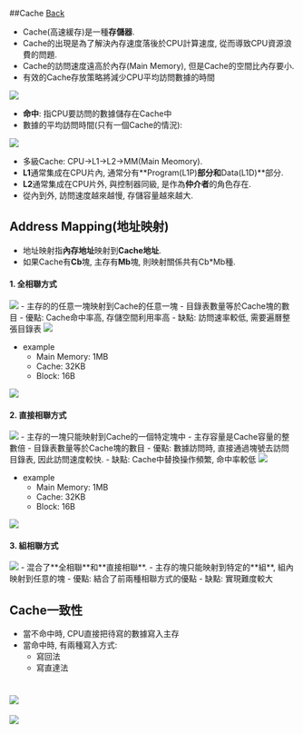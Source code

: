 ##Cache	[Back](./../Embedded_System.md)

- Cache(高速緩存)是一種**存儲器**.
- Cache的出現是為了解決內存速度落後於CPU計算速度, 從而導致CPU資源浪費的問題.
- Cache的訪問速度遠高於內存(Main Memory), 但是Cache的空間比內存要小.
- 有效的Cache存放策略將減少CPU平均訪問數據的時間

<img src="./cache.png">

- **命中**: 指CPU要訪問的數據儲存在Cache中
- 數據的平均訪問時間(只有一個Cache的情況): 
	
<img src="./cache_access_time.png">

- 多級Cache: CPU->L1->L2->MM(Main Meomory).
- **L1**通常集成在CPU片內, 通常分有**Program(L1P)**部分和**Data(L1D)**部分.
- **L2**通常集成在CPU片外, 與控制器同級, 是作為**仲介者**的角色存在.
- 從內到外, 訪問速度越來越慢, 存儲容量越來越大.

## Address Mapping(地址映射)
- 地址映射指**內存地址**映射到**Cache地址**.
- 如果Cache有**Cb**塊, 主存有**Mb**塊, 則映射關係共有Cb*Mb種.

#### 1. 全相聯方式

<img src="./whole_address_way.png">
- 主存的的任意一塊映射到Cache的任意一塊
- 目錄表數量等於Cache塊的數目
- 優點: Cache命中率高, 存儲空間利用率高  
- 缺點: 訪問速率較低, 需要遍曆整張目錄表

<img src="./whole_address.png">

- example
	- Main Memory: 1MB
	- Cache: 32KB
	- Block: 16B

<img src="./whole_address_example.png">

#### 2. 直接相聯方式

<img src="./directly_way.png">
- 主存的一塊只能映射到Cache的一個特定塊中
- 主存容量是Cache容量的整數倍
- 目錄表數量等於Cache塊的數目
- 優點: 數據訪問時, 直接通過塊號去訪問目錄表, 因此訪問速度較快.
- 缺點: Cache中替換操作頻繁, 命中率較低

<img src="directly.png">

- example
	- Main Memory: 1MB
	- Cache: 32KB
	- Block: 16B

<img src="./directly_example.png">

#### 3. 組相聯方式

<img src="./group_way.png">
- 混合了**全相聯**和**直接相聯**.
- 主存的塊只能映射到特定的**組**, 組內映射到任意的塊
- 優點: 結合了前兩種相聯方式的優點
- 缺點: 實現難度較大


## Cache一致性
- 當不命中時, CPU直接把待寫的數據寫入主存
- 當命中時, 有兩種寫入方式:
	- 寫回法
	- 寫直達法

<a href="#" style="left:200px;"><img src="./../../pic/gotop.png"></a>
=====
<a href="http://aleen42.github.io/" target="_blank" ><img src="./../../pic/tail.gif"></a>
